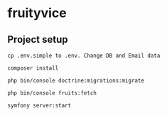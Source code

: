 # fruityvice

## Project setup
```
cp .env.simple to .env. Change DB and Email data  
```
```
composer install
```
```
php bin/console doctrine:migrations:migrate
```
```
php bin/console fruits:fetch
```

```
symfony server:start
```
